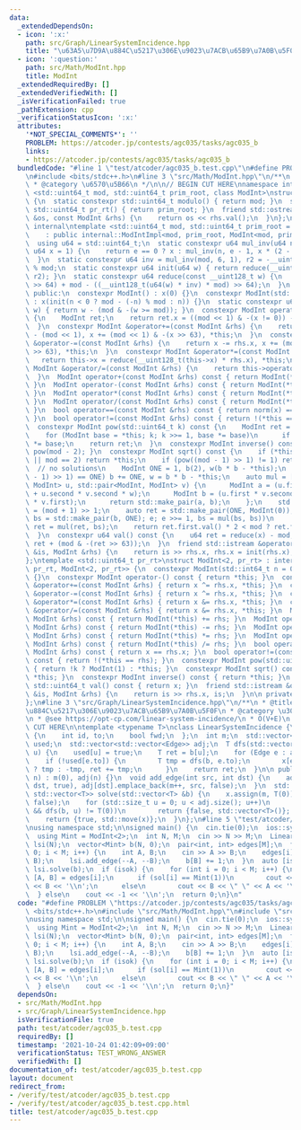 ```yaml
---
data:
  _extendedDependsOn:
  - icon: ':x:'
    path: src/Graph/LinearSystemIncidence.hpp
    title: "\u63A5\u7D9A\u884C\u5217\u306E\u9023\u7ACB\u65B9\u7A0B\u5F0F"
  - icon: ':question:'
    path: src/Math/ModInt.hpp
    title: ModInt
  _extendedRequiredBy: []
  _extendedVerifiedWith: []
  _isVerificationFailed: true
  _pathExtension: cpp
  _verificationStatusIcon: ':x:'
  attributes:
    '*NOT_SPECIAL_COMMENTS*': ''
    PROBLEM: https://atcoder.jp/contests/agc035/tasks/agc035_b
    links:
    - https://atcoder.jp/contests/agc035/tasks/agc035_b
  bundledCode: "#line 1 \"test/atcoder/agc035_b.test.cpp\"\n#define PROBLEM \"https://atcoder.jp/contests/agc035/tasks/agc035_b\"\
    \n#include <bits/stdc++.h>\n#line 3 \"src/Math/ModInt.hpp\"\n/**\n * @title ModInt\n\
    \ * @category \u6570\u5B66\n */\n\n// BEGIN CUT HERE\nnamespace internal {\ntemplate\
    \ <std::uint64_t mod, std::uint64_t prim_root, class ModInt>\nstruct ModIntImpl\
    \ {\n  static constexpr std::uint64_t modulo() { return mod; }\n  static constexpr\
    \ std::uint64_t pr_rt() { return prim_root; }\n  friend std::ostream &operator<<(std::ostream\
    \ &os, const ModInt &rhs) {\n    return os << rhs.val();\n  }\n};\n}  // namespace\
    \ internal\ntemplate <std::uint64_t mod, std::uint64_t prim_root = 0>\nclass ModInt\n\
    \    : public internal::ModIntImpl<mod, prim_root, ModInt<mod, prim_root>> {\n\
    \  using u64 = std::uint64_t;\n  static constexpr u64 mul_inv(u64 n, int e = 6,\
    \ u64 x = 1) {\n    return e == 0 ? x : mul_inv(n, e - 1, x * (2 - x * n));\n\
    \  }\n  static constexpr u64 inv = mul_inv(mod, 6, 1), r2 = -__uint128_t(mod)\
    \ % mod;\n  static constexpr u64 init(u64 w) { return reduce(__uint128_t(w) *\
    \ r2); }\n  static constexpr u64 reduce(const __uint128_t w) {\n    return u64(w\
    \ >> 64) + mod - ((__uint128_t(u64(w) * inv) * mod) >> 64);\n  }\n  u64 x;\n\n\
    \ public:\n  constexpr ModInt() : x(0) {}\n  constexpr ModInt(std::int64_t n)\
    \ : x(init(n < 0 ? mod - (-n) % mod : n)) {}\n  static constexpr u64 norm(u64\
    \ w) { return w - (mod & -(w >= mod)); }\n  constexpr ModInt operator-() const\
    \ {\n    ModInt ret;\n    return ret.x = ((mod << 1) & -(x != 0)) - x, ret;\n\
    \  }\n  constexpr ModInt &operator+=(const ModInt &rhs) {\n    return x += rhs.x\
    \ - (mod << 1), x += (mod << 1) & -(x >> 63), *this;\n  }\n  constexpr ModInt\
    \ &operator-=(const ModInt &rhs) {\n    return x -= rhs.x, x += (mod << 1) & -(x\
    \ >> 63), *this;\n  }\n  constexpr ModInt &operator*=(const ModInt &rhs) {\n \
    \   return this->x = reduce(__uint128_t(this->x) * rhs.x), *this;\n  }\n  constexpr\
    \ ModInt &operator/=(const ModInt &rhs) {\n    return this->operator*=(rhs.inverse());\n\
    \  }\n  ModInt operator+(const ModInt &rhs) const { return ModInt(*this) += rhs;\
    \ }\n  ModInt operator-(const ModInt &rhs) const { return ModInt(*this) -= rhs;\
    \ }\n  ModInt operator*(const ModInt &rhs) const { return ModInt(*this) *= rhs;\
    \ }\n  ModInt operator/(const ModInt &rhs) const { return ModInt(*this) /= rhs;\
    \ }\n  bool operator==(const ModInt &rhs) const { return norm(x) == norm(rhs.x);\
    \ }\n  bool operator!=(const ModInt &rhs) const { return !(*this == rhs); }\n\
    \  constexpr ModInt pow(std::uint64_t k) const {\n    ModInt ret = ModInt(1);\n\
    \    for (ModInt base = *this; k; k >>= 1, base *= base)\n      if (k & 1) ret\
    \ *= base;\n    return ret;\n  }\n  constexpr ModInt inverse() const { return\
    \ pow(mod - 2); }\n  constexpr ModInt sqrt() const {\n    if (*this == ModInt(0)\
    \ || mod == 2) return *this;\n    if (pow((mod - 1) >> 1) != 1) return ModInt(0);\
    \  // no solutions\n    ModInt ONE = 1, b(2), w(b * b - *this);\n    while (w.pow((mod\
    \ - 1) >> 1) == ONE) b += ONE, w = b * b - *this;\n    auto mul = [&](std::pair<ModInt,\
    \ ModInt> u, std::pair<ModInt, ModInt> v) {\n      ModInt a = (u.first * v.first\
    \ + u.second * v.second * w);\n      ModInt b = (u.first * v.second + u.second\
    \ * v.first);\n      return std::make_pair(a, b);\n    };\n    std::uint64_t e\
    \ = (mod + 1) >> 1;\n    auto ret = std::make_pair(ONE, ModInt(0));\n    for (auto\
    \ bs = std::make_pair(b, ONE); e; e >>= 1, bs = mul(bs, bs))\n      if (e & 1)\
    \ ret = mul(ret, bs);\n    return ret.first.val() * 2 < mod ? ret.first : -ret.first;\n\
    \  }\n  constexpr u64 val() const {\n    u64 ret = reduce(x) - mod;\n    return\
    \ ret + (mod & -(ret >> 63));\n  }\n  friend std::istream &operator>>(std::istream\
    \ &is, ModInt &rhs) {\n    return is >> rhs.x, rhs.x = init(rhs.x), is;\n  }\n\
    };\ntemplate <std::uint64_t pr_rt>\nstruct ModInt<2, pr_rt> : internal::ModIntImpl<2,\
    \ pr_rt, ModInt<2, pr_rt>> {\n  constexpr ModInt(std::int64_t n = 0) : x(n & 1)\
    \ {}\n  constexpr ModInt operator-() const { return *this; }\n  constexpr ModInt\
    \ &operator+=(const ModInt &rhs) { return x ^= rhs.x, *this; }\n  constexpr ModInt\
    \ &operator-=(const ModInt &rhs) { return x ^= rhs.x, *this; }\n  constexpr ModInt\
    \ &operator*=(const ModInt &rhs) { return x &= rhs.x, *this; }\n  constexpr ModInt\
    \ &operator/=(const ModInt &rhs) { return x &= rhs.x, *this; }\n  ModInt operator+(const\
    \ ModInt &rhs) const { return ModInt(*this) += rhs; }\n  ModInt operator-(const\
    \ ModInt &rhs) const { return ModInt(*this) -= rhs; }\n  ModInt operator*(const\
    \ ModInt &rhs) const { return ModInt(*this) *= rhs; }\n  ModInt operator/(const\
    \ ModInt &rhs) const { return ModInt(*this) /= rhs; }\n  bool operator==(const\
    \ ModInt &rhs) const { return x == rhs.x; }\n  bool operator!=(const ModInt &rhs)\
    \ const { return !(*this == rhs); }\n  constexpr ModInt pow(std::uint64_t k) const\
    \ { return !k ? ModInt(1) : *this; }\n  constexpr ModInt sqrt() const { return\
    \ *this; }\n  constexpr ModInt inverse() const { return *this; }\n  constexpr\
    \ std::uint64_t val() const { return x; }\n  friend std::istream &operator>>(std::istream\
    \ &is, ModInt &rhs) {\n    return is >> rhs.x, is;\n  }\n\n private:\n  bool x;\n\
    };\n#line 3 \"src/Graph/LinearSystemIncidence.hpp\"\n/**\n * @title \u63A5\u7D9A\
    \u884C\u5217\u306E\u9023\u7ACB\u65B9\u7A0B\u5F0F\n * @category \u30B0\u30E9\u30D5\
    \n * @see https://opt-cp.com/linear-system-incidence/\n * O(V+E)\n */\n\n// BEGIN\
    \ CUT HERE\n\ntemplate <typename T>\nclass LinearSystemIncidence {\n  struct Edge\
    \ {\n    int id, to;\n    bool fwd;\n  };\n  int m;\n  std::vector<T> x;\n  std::vector<char>\
    \ used;\n  std::vector<std::vector<Edge>> adj;\n  T dfs(std::vector<T> &b, int\
    \ u) {\n    used[u] = true;\n    T ret = b[u];\n    for (Edge e : adj[u])\n  \
    \    if (!used[e.to]) {\n        T tmp = dfs(b, e.to);\n        x[e.id] = e.fwd\
    \ ? tmp : -tmp, ret += tmp;\n      }\n    return ret;\n  }\n\n public:\n  LinearSystemIncidence(int\
    \ n) : m(0), adj(n) {}\n  void add_edge(int src, int dst) {\n    adj[src].emplace_back(m,\
    \ dst, true), adj[dst].emplace_back(m++, src, false);\n  }\n  std::pair<bool,\
    \ std::vector<T>> solve(std::vector<T> &b) {\n    x.assign(m, T(0)), used.assign(adj.size(),\
    \ false);\n    for (std::size_t u = 0; u < adj.size(); u++)\n      if (!used[u]\
    \ && dfs(b, u) != T(0))\n        return {false, std::vector<T>()};  // no sloution\n\
    \    return {true, std::move(x)};\n  }\n};\n#line 5 \"test/atcoder/agc035_b.test.cpp\"\
    \nusing namespace std;\n\nsigned main() {\n  cin.tie(0);\n  ios::sync_with_stdio(0);\n\
    \  using Mint = ModInt<2>;\n  int N, M;\n  cin >> N >> M;\n  LinearSystemIncidence<Mint>\
    \ lsi(N);\n  vector<Mint> b(N, 0);\n  pair<int, int> edges[M];\n  for (int i =\
    \ 0; i < M; i++) {\n    int A, B;\n    cin >> A >> B;\n    edges[i] = make_pair(A,\
    \ B);\n    lsi.add_edge(--A, --B);\n    b[B] += 1;\n  }\n  auto [isok, sol] =\
    \ lsi.solve(b);\n  if (isok) {\n    for (int i = 0; i < M; i++) {\n      auto\
    \ [A, B] = edges[i];\n      if (sol[i] == Mint(1))\n        cout << A << \" \"\
    \ << B << '\\n';\n      else\n        cout << B << \" \" << A << '\\n';\n    }\n\
    \  } else\n    cout << -1 << '\\n';\n  return 0;\n}\n"
  code: "#define PROBLEM \"https://atcoder.jp/contests/agc035/tasks/agc035_b\"\n#include\
    \ <bits/stdc++.h>\n#include \"src/Math/ModInt.hpp\"\n#include \"src/Graph/LinearSystemIncidence.hpp\"\
    \nusing namespace std;\n\nsigned main() {\n  cin.tie(0);\n  ios::sync_with_stdio(0);\n\
    \  using Mint = ModInt<2>;\n  int N, M;\n  cin >> N >> M;\n  LinearSystemIncidence<Mint>\
    \ lsi(N);\n  vector<Mint> b(N, 0);\n  pair<int, int> edges[M];\n  for (int i =\
    \ 0; i < M; i++) {\n    int A, B;\n    cin >> A >> B;\n    edges[i] = make_pair(A,\
    \ B);\n    lsi.add_edge(--A, --B);\n    b[B] += 1;\n  }\n  auto [isok, sol] =\
    \ lsi.solve(b);\n  if (isok) {\n    for (int i = 0; i < M; i++) {\n      auto\
    \ [A, B] = edges[i];\n      if (sol[i] == Mint(1))\n        cout << A << \" \"\
    \ << B << '\\n';\n      else\n        cout << B << \" \" << A << '\\n';\n    }\n\
    \  } else\n    cout << -1 << '\\n';\n  return 0;\n}"
  dependsOn:
  - src/Math/ModInt.hpp
  - src/Graph/LinearSystemIncidence.hpp
  isVerificationFile: true
  path: test/atcoder/agc035_b.test.cpp
  requiredBy: []
  timestamp: '2021-10-24 01:42:09+09:00'
  verificationStatus: TEST_WRONG_ANSWER
  verifiedWith: []
documentation_of: test/atcoder/agc035_b.test.cpp
layout: document
redirect_from:
- /verify/test/atcoder/agc035_b.test.cpp
- /verify/test/atcoder/agc035_b.test.cpp.html
title: test/atcoder/agc035_b.test.cpp
---
```

